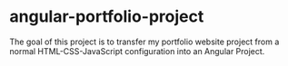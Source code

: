 # angular-portfolio-project
The goal of this project is to transfer my portfolio website project from a normal HTML-CSS-JavaScript configuration into an Angular Project.
